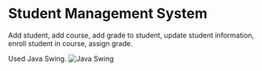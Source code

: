 # Student Management System
Add student, add course, add grade to student, update student information, enroll student in course, assign grade.

Used Java Swing.
![Java Swing](https://github.com/thurasoe23/student-management-java/assets/68770654/2505ab83-f1b4-4f7c-a29f-dde6ef7fb029)
